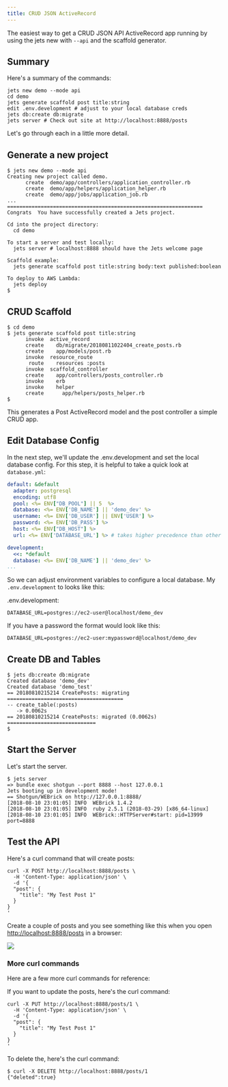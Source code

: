 ```yaml
---
title: CRUD JSON ActiveRecord
---
```


The easiest way to get a CRUD JSON API ActiveRecord app running by using the jets new with `--api` and the scaffold generator.

## Summary

Here's a summary of the commands:

    jets new demo --mode api
    cd demo
    jets generate scaffold post title:string
    edit .env.development # adjust to your local database creds
    jets db:create db:migrate
    jets server # Check out site at http://localhost:8888/posts

Let's go through each in a little more detail.

## Generate a new project

    $ jets new demo --mode api
    Creating new project called demo.
          create  demo/app/controllers/application_controller.rb
          create  demo/app/helpers/application_helper.rb
          create  demo/app/jobs/application_job.rb
    ...
    ================================================================
    Congrats  You have successfully created a Jets project.

    Cd into the project directory:
      cd demo

    To start a server and test locally:
      jets server # localhost:8888 should have the Jets welcome page

    Scaffold example:
      jets generate scaffold post title:string body:text published:boolean

    To deploy to AWS Lambda:
      jets deploy
    $

## CRUD Scaffold

    $ cd demo
    $ jets generate scaffold post title:string
          invoke  active_record
          create    db/migrate/20180811022404_create_posts.rb
          create    app/models/post.rb
          invoke  resource_route
           route    resources :posts
          invoke  scaffold_controller
          create    app/controllers/posts_controller.rb
          invoke    erb
          invoke    helper
          create      app/helpers/posts_helper.rb
    $

This generates a Post ActiveRecord model and the post controller a simple CRUD app.

## Edit Database Config

In the next step, we'll update the .env.development and set the local database config. For this step, it is helpful to take a quick look at `database.yml`:

```yaml
default: &default
  adapter: postgresql
  encoding: utf8
  pool: <%= ENV["DB_POOL"] || 5  %>
  database: <%= ENV['DB_NAME'] || 'demo_dev' %>
  username: <%= ENV['DB_USER'] || ENV['USER'] %>
  password: <%= ENV['DB_PASS'] %>
  host: <%= ENV["DB_HOST"] %>
  url: <%= ENV['DATABASE_URL'] %> # takes higher precedence than other settings

development:
  <<: *default
  database: <%= ENV['DB_NAME'] || 'demo_dev' %>
...
```

So we can adjust environment variables to configure a local database. My `.env.development` to looks like this:

.env.development:

    DATABASE_URL=postgres://ec2-user@localhost/demo_dev

If you have a password the format would look like this:

    DATABASE_URL=postgres://ec2-user:mypassword@localhost/demo_dev

## Create DB and Tables

    $ jets db:create db:migrate
    Created database 'demo_dev'
    Created database 'demo_test'
    == 20180810215214 CreatePosts: migrating ======================================
    -- create_table(:posts)
       -> 0.0062s
    == 20180810215214 CreatePosts: migrated (0.0062s) =============================
    $

## Start the Server

Let's start the server.

    $ jets server
    => bundle exec shotgun --port 8888 --host 127.0.0.1
    Jets booting up in development mode!
    == Shotgun/WEBrick on http://127.0.0.1:8888/
    [2018-08-10 23:01:05] INFO  WEBrick 1.4.2
    [2018-08-10 23:01:05] INFO  ruby 2.5.1 (2018-03-29) [x86_64-linux]
    [2018-08-10 23:01:05] INFO  WEBrick::HTTPServer#start: pid=13999 port=8888

## Test the API

Here's a curl command that will create posts:

    curl -X POST http://localhost:8888/posts \
      -H 'Content-Type: application/json' \
      -d '{
      "post": {
        "title": "My Test Post 1"
      }
    }
    '

Create a couple of posts and you see something like this when you open [http://localhost:8888/posts](http://localhost:8888/posts) in a browser:

![](/img/docs/crud/posts-index-json.png)

### More curl commands

Here are a few more curl commands for reference:

If you want to update the posts, here's the curl command:

    curl -X PUT http://localhost:8888/posts/1 \
      -H 'Content-Type: application/json' \
      -d '{
      "post": {
        "title": "My Test Post 1"
      }
    }
    '

To delete the, here's the curl command:

    $ curl -X DELETE http://localhost:8888/posts/1
    {"deleted":true}